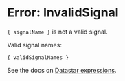 # Error: InvalidSignal

`{ signalName }` is not a valid signal.

Valid signal names:

```
{ validSignalNames }
```

See the docs on [Datastar expressions](/guide/datastar_expressions).